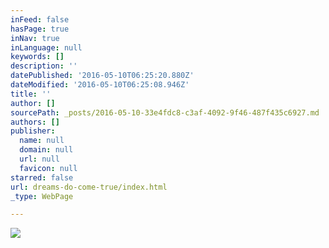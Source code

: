 ```yaml
---
inFeed: false
hasPage: true
inNav: true
inLanguage: null
keywords: []
description: ''
datePublished: '2016-05-10T06:25:20.880Z'
dateModified: '2016-05-10T06:25:08.946Z'
title: ''
author: []
sourcePath: _posts/2016-05-10-33e4fdc8-c3af-4092-9f46-487f435c6927.md
authors: []
publisher:
  name: null
  domain: null
  url: null
  favicon: null
starred: false
url: dreams-do-come-true/index.html
_type: WebPage

---
```

![](https://the-grid-user-content.s3-us-west-2.amazonaws.com/b476a0a7-3e1b-4c16-87b5-b17839c50bb4.jpg)